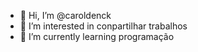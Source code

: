 - 👋 Hi, I’m @caroldenck
- 👀 I’m interested in conpartilhar trabalhos
- 🌱 I’m currently learning programação 


